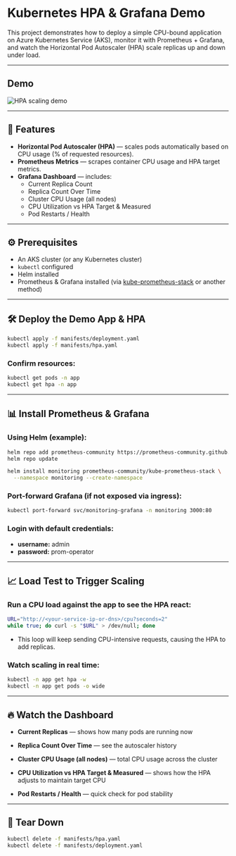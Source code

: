 # Kubernetes HPA & Grafana Demo

This project demonstrates how to deploy a simple CPU-bound application on Azure Kubernetes Service (AKS), monitor it with Prometheus + Grafana, and watch the Horizontal Pod Autoscaler (HPA) scale replicas up and down under load.

---

## Demo

![HPA scaling demo](demo.gif)

---

## 🚀 Features

- **Horizontal Pod Autoscaler (HPA)** — scales pods automatically based on CPU usage (% of requested resources).
- **Prometheus Metrics** — scrapes container CPU usage and HPA target metrics.
- **Grafana Dashboard** — includes:
  - Current Replica Count
  - Replica Count Over Time
  - Cluster CPU Usage (all nodes)
  - CPU Utilization vs HPA Target & Measured
  - Pod Restarts / Health

---

## ⚙️ Prerequisites

- An AKS cluster (or any Kubernetes cluster)
- `kubectl` configured
- Helm installed
- Prometheus & Grafana installed (via [kube-prometheus-stack](https://artifacthub.io/packages/helm/prometheus-community/kube-prometheus-stack) or another method)

---

## 🛠 Deploy the Demo App & HPA

```bash
kubectl apply -f manifests/deployment.yaml
kubectl apply -f manifests/hpa.yaml
```

### Confirm resources:

```bash
kubectl get pods -n app
kubectl get hpa -n app
```

---

## 📊 Install Prometheus & Grafana

### Using Helm (example):

```bash
helm repo add prometheus-community https://prometheus-community.github.io/helm-charts
helm repo update

helm install monitoring prometheus-community/kube-prometheus-stack \
  --namespace monitoring --create-namespace
```

### Port-forward Grafana (if not exposed via ingress):

```bash
kubectl port-forward svc/monitoring-grafana -n monitoring 3000:80
```

### Login with default credentials:

- **username:** admin
- **password:** prom-operator

---

## 📈 Load Test to Trigger Scaling

### Run a CPU load against the app to see the HPA react:

```bash
URL="http://<your-service-ip-or-dns>/cpu?seconds=2"
while true; do curl -s "$URL" > /dev/null; done
```

- This loop will keep sending CPU-intensive requests, causing the HPA to add replicas.

### Watch scaling in real time:

```bash
kubectl -n app get hpa -w
kubectl -n app get pods -o wide
```

---

## 🔥 Watch the Dashboard

- **Current Replicas** — shows how many pods are running now

- **Replica Count Over Time** — see the autoscaler history

- **Cluster CPU Usage (all nodes)** — total CPU usage across the cluster

- **CPU Utilization vs HPA Target & Measured** — shows how the HPA adjusts to maintain target CPU

- **Pod Restarts / Health** — quick check for pod stability

---

## 🧹 Tear Down

```bash
kubectl delete -f manifests/hpa.yaml
kubectl delete -f manifests/deployment.yaml
```
